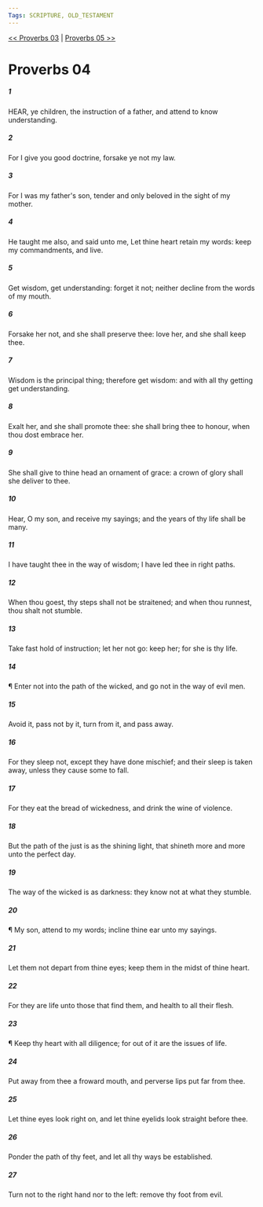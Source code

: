 ```yaml
---
Tags: SCRIPTURE, OLD_TESTAMENT
---
```


[<< Proverbs 03](OLD_TESTAMENT/20_Proverbs/Proverbs_03.md) | [Proverbs 05 >>](OLD_TESTAMENT/20_Proverbs/Proverbs_05.md)

# Proverbs 04

##### 1
 HEAR, ye children, the instruction of a father, and attend to know understanding.
##### 2
 For I give you good doctrine, forsake ye not my law.
##### 3
 For I was my father's son, tender and only beloved in the sight of my mother.
##### 4
 He taught me also, and said unto me, Let thine heart retain my words: keep my commandments, and live.
##### 5
 Get wisdom, get understanding: forget it not; neither decline from the words of my mouth.
##### 6
 Forsake her not, and she shall preserve thee: love her, and she shall keep thee.
##### 7
 Wisdom is the principal thing; therefore get wisdom: and with all thy getting get understanding.
##### 8
 Exalt her, and she shall promote thee: she shall bring thee to honour, when thou dost embrace her.
##### 9
 She shall give to thine head an ornament of grace: a crown of glory shall she deliver to thee.
##### 10
 Hear, O my son, and receive my sayings; and the years of thy life shall be many.
##### 11
 I have taught thee in the way of wisdom; I have led thee in right paths.
##### 12
 When thou goest, thy steps shall not be straitened; and when thou runnest, thou shalt not stumble.
##### 13
 Take fast hold of instruction; let her not go: keep her; for she is thy life.
##### 14
 ¶ Enter not into the path of the wicked, and go not in the way of evil men.
##### 15
 Avoid it, pass not by it, turn from it, and pass away.
##### 16
 For they sleep not, except they have done mischief; and their sleep is taken away, unless they cause some to fall.
##### 17
 For they eat the bread of wickedness, and drink the wine of violence.
##### 18
 But the path of the just is as the shining light, that shineth more and more unto the perfect day.
##### 19
 The way of the wicked is as darkness: they know not at what they stumble.
##### 20
 ¶ My son, attend to my words; incline thine ear unto my sayings.
##### 21
 Let them not depart from thine eyes; keep them in the midst of thine heart.
##### 22
 For they are life unto those that find them, and health to all their flesh.
##### 23
 ¶ Keep thy heart with all diligence; for out of it are the issues of life.
##### 24
 Put away from thee a froward mouth, and perverse lips put far from thee.
##### 25
 Let thine eyes look right on, and let thine eyelids look straight before thee.
##### 26
 Ponder the path of thy feet, and let all thy ways be established.
##### 27
 Turn not to the right hand nor to the left: remove thy foot from evil.
